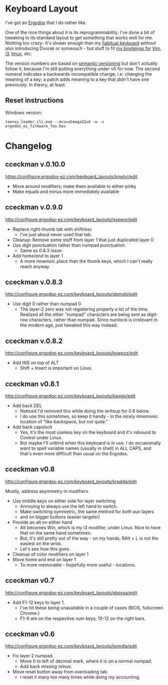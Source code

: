 # Keyboard Layout

I've got an [Ergodox](https://www.ergodox.io/) that I do rather like.

One of the nice things about it is its reprogrammability; I've done a bit of tweaking to its standard layout to get something that
works well for me. Nothing too crazy- it's slower enough than my
[habitual keyboard](https://www.amazon.com/gp/product/B004SUIM4E/ref=s9_dcacsd_dcoop_bw_c_x_2_w)
without also introducing Dvorak or somesuch - but stuff to fit [my bindgings for](https://github.com/cceckman/Tilde)
[Vim](https://vim.sourceforge.io/), [i3](https://i3wm.org/), [tmux](https://vim.sourceforge.io/), etc.

The version numbers are based on [semantic versioning](http://semver.org/) but don't actually follow it, because I'm still putting everything under v0 for now. The second numeral indicates a backwards-incompatible change, i.e. changing the meaning of a key; a patch adds meaning to a key that didn't have one previously. In theory, at least.

## Reset instructions

Windows version:

`teensy_loader_cli.exe --mcu=atmega32u4 -w -v ergodox_ez_firmware_foo.hex`


# Changelog

## cceckman v.0.10.0
https://configure.ergodox-ez.com/keyboard_layouts/knwlyj/edit

- Move around modifiers; make them available to either pinky
- Make equals and minus more immediately available

## cceckman v.0.9.0
http://configure.ergodox-ez.com/keyboard_layouts/qypwxr/edit

- Replace right-thumb tab with shift/esc
  - I've just about never used that tab.
- Cleanup: Remove some stuff from layer 1 that just duplicated layer 0
- Use digit punctuation rather than numpad punctuation
  - Same as 0.8.3 issue.
- Add home/end to layer 1
  - A more mnemoic place than the thumb keys, which I can't really reach anyway.

## cceckman v.0.8.3
http://configure.ergodox-ez.com/keyboard_layouts/qbmxbj/edit

- Use digit 0 rather than numpad 0
  - The layer-2 zero was not registering properly a lot of the time. Realized all the other "numpad" characters are being sent as digit-row characters, rather than numpad. Since numlock is irrelevant in the modern age, just tweaked this way instead.

## cceckman v.0.8.2
http://configure.ergodox-ez.com/keyboard_layouts/kowpzz/edit

- Add INS on top of ALT
  - Shift + Insert is important on Linux.

## cceckman v0.8.1
http://configure.ergodox-ez.com/keyboard_layouts/kwpjjp/edit

- Add back DEL
  - Noticed I'd removed this while doing the writeup for 0.8 below.
  - I do use this sometimes, so keep it handy - in the nicely mnemonic location of "like backspace, but not quite."
- Add back capslock
  - Yes, it's the most useless key on the keyboard and it's rebound to Control under Linux.
  - But maybe I'll unbind when this keyboard is in use. I do occasionally want to spell variable names (usually in shell) in ALL CAPS, and that's even more difficult than usual on the Ergodox.

## cceckman v0.8
http://configure.ergodox-ez.com/keyboard_layouts/krpddg/edit

Mostly, address asymmetry in modifiers.

- Use middle keys on either side for layer switching
  - Annoying to always use the left hand to switch. 
  - Make switching symmetric, the same method for both aux layers
  - and on bigger buttons (easier targets!)
- Provide an alt on either hand
  - Alt becomes Win, which is my i3 modifier, under Linux. Nice to have that on the same hand sometimes.
  - But, it's still pretty out of the way - on my hands, RAlt + L is not the easiest on the wrist.
  - Let's see how this goes.
- Cleanup of color modifiers on layer 1
- Move home and end on layer 1
  - To more memorable - hopefully more useful - locations.

## cceckman v0.7
http://configure.ergodox-ez.com/keyboard_layouts/qbpyaa/edit

- Add F1-12 keys to layer 1.
  - I've hit these being unavailable in a couple of cases (BIOS, fullscreen Chrome.)
  - F1-9 are on the respective num keys; 10-12 on the right bars.

## cceckman v0.6
http://configure.ergodox-ez.com/keyboard_layouts/komdla/edit

- Fix layer 2 numpad.
  - Move 0 to left of decimal mark, where it is on a normal numpad.
  - Add back missing minux.
- Move reset button away from overloading tab.
  - I reset it many too many times while doing my accounting.

